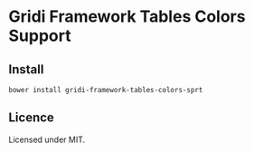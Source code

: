 # Gridi Framework Tables Colors Support

## Install
`bower install gridi-framework-tables-colors-sprt`

## Licence

Licensed under MIT.
